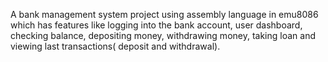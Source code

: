 A bank management system project using assembly language in emu8086 which has features like logging into the bank account, user dashboard, checking balance, depositing money, withdrawing money, taking loan and viewing last transactions( deposit and withdrawal).
